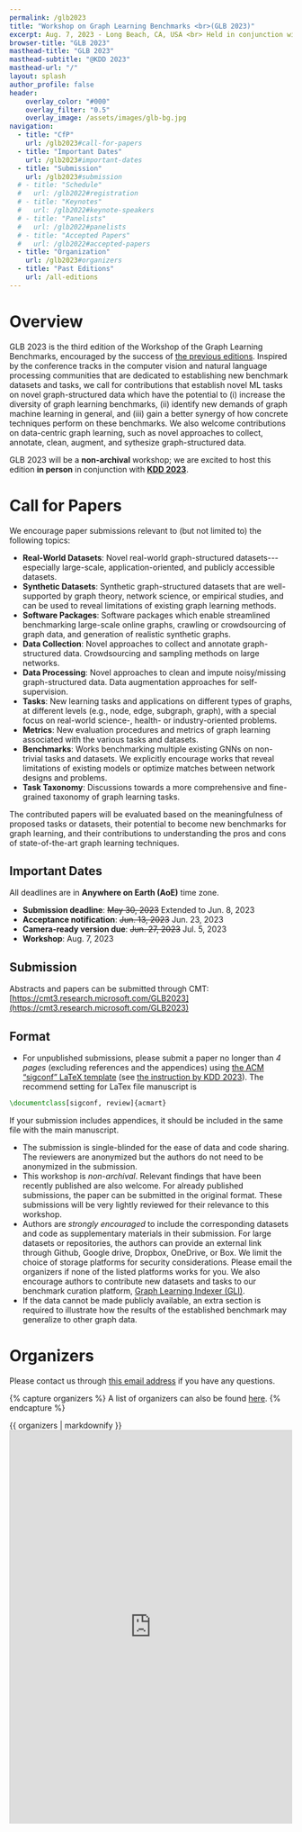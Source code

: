 ```yaml
---
permalink: /glb2023
title: "Workshop on Graph Learning Benchmarks <br>(GLB 2023)"
excerpt: Aug. 7, 2023 - Long Beach, CA, USA <br> Held in conjunction with <a href="https://kdd.org/kdd2023/">KDD 2023</a>
browser-title: "GLB 2023"
masthead-title: "GLB 2023"
masthead-subtitle: "@KDD 2023"
masthead-url: "/"
layout: splash
author_profile: false
header:
    overlay_color: "#000"
    overlay_filter: "0.5"
    overlay_image: /assets/images/glb-bg.jpg
navigation:
  - title: "CfP"
    url: /glb2023#call-for-papers
  - title: "Important Dates"
    url: /glb2023#important-dates
  - title: "Submission"
    url: /glb2023#submission
  # - title: "Schedule"
  #   url: /glb2022#registration
  # - title: "Keynotes"
  #   url: /glb2022#keynote-speakers
  # - title: "Panelists"
  #   url: /glb2022#panelists
  # - title: "Accepted Papers"
  #   url: /glb2022#accepted-papers
  - title: "Organization"
    url: /glb2023#organizers
  - title: "Past Editions"
    url: /all-editions
---
```



<!-- <div class="notice--info">
  <!-- <h4 class="no_toc">Notice Headline:</h4> ~~>
  {{ notice-text | markdownify }}
</div> -->

<script>
if (!sessionStorage.getItem('timezone')) {
  var tz = jstz.determine() || 'UTC';
  sessionStorage.setItem('timezone', tz.name());
}
var currTz = sessionStorage.getItem('timezone');
var startTime = moment("2022-04-26T08:45:00Z");
var tzTime = startTime.tz(currTz)
</script>

# Overview

GLB 2023 is the third edition of the Workshop of the Graph Learning Benchmarks, encouraged by the success of [the previous editions](/all-editions). 
Inspired by the conference tracks in the computer vision and natural language processing communities that are dedicated to establishing new benchmark datasets and tasks,
we call for contributions that establish novel ML tasks on novel graph-structured data which have the potential to
(i) increase the diversity of graph learning benchmarks,
(ii) identify new demands of graph machine learning in general, and 
(iii) gain a better synergy of how concrete techniques perform on these benchmarks. 
We also welcome contributions on data-centric graph learning, such as novel approaches to collect, annotate, clean, augment, and sythesize graph-structured data.

GLB 2023 will be a **non-archival** workshop; we are excited to host this edition **in person** in conjunction with [**KDD 2023**](https://kdd.org/kdd2023/).

<!-- Inspired by the conference tracks in the computer vision and natural language processing communities that are dedicated to establishing new benchmark datasets and tasks, 
we call for contributions that introduce novel ML tasks or novel graph-structured data which have the potential to 
(i) help understand the performance and limitations of graph representation models on diverse sets of problems and 
(ii) support benchmark evaluations for various models. -->

<!-- Our previous call for papers can be found [here](/glb2023/call-for-papers).  -->

# Call for Papers

We encourage paper submissions relevant to (but not limited to) the following topics:

- **Real-World Datasets**: Novel real-world graph-structured datasets---especially large-scale, application-oriented, and publicly accessible datasets. 
- **Synthetic Datasets**: Synthetic graph-structured datasets that are well-supported by graph theory, network science, or empirical studies, and can be used to reveal limitations of existing graph learning methods.
- **Software Packages**: Software packages which enable streamlined benchmarking large-scale online graphs, crawling or crowdsourcing of graph data, and generation of realistic synthetic graphs. 
- **Data Collection**: Novel approaches to collect and annotate graph-structured data. Crowdsourcing and sampling methods on large networks.
- **Data Processing**: Novel approaches to clean and impute noisy/missing graph-structured data. Data augmentation approaches for self-supervision. 
- **Tasks**: New learning tasks and applications on different types of graphs, at different levels (e.g., node, edge, subgraph, graph), with a special focus on real-world science-, health- or industry-oriented problems.
- **Metrics**: New evaluation procedures and metrics of graph learning associated with the various tasks and datasets. 
- **Benchmarks**: Works benchmarking multiple existing GNNs on non-trivial tasks and datasets. We explicitly encourage works that reveal limitations of existing models or optimize matches between network designs and problems. 
- **Task Taxonomy**: Discussions towards a more comprehensive and fine-grained taxonomy of graph learning tasks.

The contributed papers will be evaluated based on the meaningfulness of proposed tasks or datasets, their potential to become new benchmarks for graph learning, and their contributions to understanding the pros and cons of state-of-the-art graph learning techniques. 

## Important Dates
All deadlines are in **Anywhere on Earth (AoE)** time zone.
- **Submission deadline**: ~~May 30, 2023~~ Extended to Jun. 8, 2023
- **Acceptance notification**: ~~Jun. 13, 2023~~ Jun. 23, 2023
- **Camera-ready version due**: ~~Jun. 27, 2023~~ Jul. 5, 2023
- **Workshop**: Aug. 7, 2023

## Submission
Abstracts and papers can be submitted through CMT: <br>
[https://cmt3.research.microsoft.com/GLB2023](https://cmt3.research.microsoft.com/GLB2023)

## Format

- For unpublished submissions, please submit a paper no longer than *4 pages* (excluding references and the appendices) using [the ACM “sigconf” LaTeX template](https://www.overleaf.com/latex/templates/association-for-computing-machinery-acm-sig-proceedings-template/bmvfhcdnxfty) (see [the instruction by KDD 2023](https://kdd.org/kdd2023/call-for-research-track-papers/)). 
The recommend setting for LaTex file manuscript is
```latex
\documentclass[sigconf, review]{acmart}
```
If your submission includes appendices, it should be included in the same file with the main manuscript.
- The submission is single-blinded for the ease of data and code sharing. The reviewers are anonymized but the authors do not need to be anonymized in the submission. 
- This workshop is *non-archival*. Relevant findings that have been recently published are also welcome. For already published submissions, the paper can be submitted in the original format. These submissions will be very lightly reviewed for their relevance to this workshop.
- Authors are *strongly encouraged* to include the corresponding datasets and code as supplementary materials in their submission. For large datasets or repositories, the authors can provide an external link through Github, Google drive, Dropbox, OneDrive, or Box. We limit the choice of storage platforms for security considerations. Please email the organizers if none of the listed platforms works for you.
We also encourage authors to contribute new datasets and tasks to our benchmark curation platform, [Graph Learning Indexer (GLI)](https://github.com/Graph-Learning-Benchmarks/gli). 
- If the data cannot be made publicly available, an extra section is required to illustrate how the results of the established benchmark may generalize to other graph data.

<!-- # Keynote Speakers -->

<!-- # Accepted Papers
<ul>
{% for pubitem in site.data.papers2023 %}
    <li> {{ pubitem.title | markdownify | remove: '<p>' | remove: '</p>' | strip }} <br>
    <div class="small">
    <i> {{ pubitem.authors | markdownify | remove: '<p>' | remove: '</p>' | strip }} </i> 
    </div>
    {% if pubitem.abstract %} 
    <a class="btn btn--small btn--info collapsible">Abstract</a> 
    <div class="btn-content small">
        <b>Abstract</b>: {{ pubitem.abstract }}
    </div>
    {% endif %}
    {% if pubitem.PDF %} <a href="{{ pubitem.PDF }}" class="btn btn--small btn--info">PDF</a>{% endif %}
    {% if pubitem.code %} <a href="{{ pubitem.code }}" class="btn btn--small btn--info">
    {% if pubitem.new_dataset %} Code & Datasets {% else %} Code {% endif %} </a>{% endif %}
    </li>
{% endfor %}
</ul> -->

# Organizers
Please contact us through <a target="_blank" href="https://mailhide.io/e/5RV52Tlm">this email address</a> if you have any questions.

{% capture organizers %}
A list of organizers can also be found [here](https://airtable.com/shrwvG9wYqjrbXq0s/tblLXlCDQlpCBK6lR?backgroundColor=purple).
{% endcapture %}

<div class="small">
{{ organizers | markdownify }}
</div>

<style>
    #organizer-wrap { width: 100%; height: 750; padding: 0; overflow: hidden; }
    #organizer-frame { width: 107%; height: 750; background: transparent; border: 1px solid #ccc; }
    #organizer-frame {
        -ms-zoom: 0.93;
        -moz-transform: scale(0.93);
        -moz-transform-origin: 0 0;
        -o-transform: scale(0.93);
        -o-transform-origin: 0 0;
        -webkit-transform: scale(0.93);
        -webkit-transform-origin: 0 0;
    }
</style>
<div id="organizer-wrap">
<iframe id="organizer-frame" class="airtable-embed" src="https://airtable.com/embed/shrwvG9wYqjrbXq0s?backgroundColor=purple" frameborder="0" onmousewheel="" height="750" style="background: transparent; border: 1px solid #ccc;"></iframe>
</div>

<!-- <iframe class="airtable-embed" src="https://airtable.com/embed/shrwvG9wYqjrbXq0s?backgroundColor=purple" frameborder="0" onmousewheel="" width="106%" height="750" style="background: transparent; border: 1px solid #ccc;"></iframe> -->


<!-- # Program Committee
<div class="small row-two-columns">
<div class="column-half">
<ul>
{% for people in site.data.pc-members2022 limit:12 %}
<li>{{ people | markdownify | remove: '<p>' | remove: '</p>' | strip }} </li>
{% endfor %}
</ul>
</div>
<div class="column-half">
<ul>
{% for people in site.data.pc-members2022 offset:12 %}
<li>{{ people | markdownify | remove: '<p>' | remove: '</p>' | strip }} </li>
{% endfor %}
</ul>
</div>
</div>

<script>
    var coll = document.getElementsByClassName("collapsible");
    var i;

    for (i = 0; i < coll.length; i++) {
    coll[i].addEventListener("click", function() {
        this.classList.toggle("active");
        var content = this.nextElementSibling;
        if (content.style.display === "block") {
        content.style.display = "none";
        } else {
        content.style.display = "block";
        }
    });
    }
</script> -->
